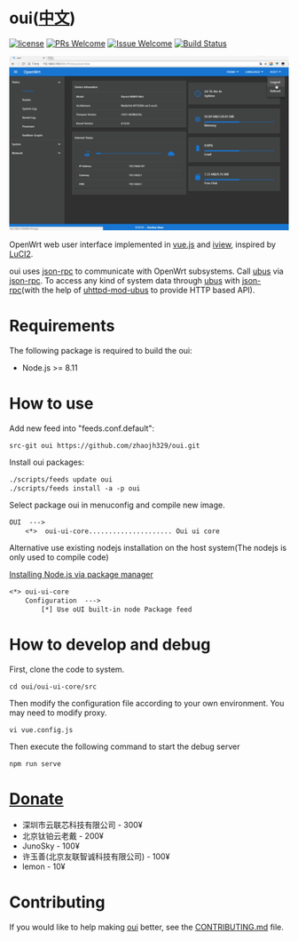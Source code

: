 # oui([中文](/README_ZH.md))

[1]: https://img.shields.io/badge/license-MIT-brightgreen.svg?style=plastic
[2]: /LICENSE
[3]: https://img.shields.io/badge/PRs-welcome-brightgreen.svg?style=plastic
[4]: https://github.com/zhaojh329/oui/pulls
[5]: https://img.shields.io/badge/Issues-welcome-brightgreen.svg?style=plastic
[6]: https://github.com/zhaojh329/oui/issues/new
[7]: https://travis-ci.org/zhaojh329/oui.svg?branch=master
[8]: https://travis-ci.org/zhaojh329/oui

[![license][1]][2]
[![PRs Welcome][3]][4]
[![Issue Welcome][5]][6]
[![Build Status][7]][8]

[vue.js]: https://github.com/vuejs/vue
[iview]: https://github.com/iview/iview
[LuCI2]: https://git.openwrt.org/?p=project/luci2/ui.git
[json-rpc]: https://www.jsonrpc.org/
[ubus]: https://wiki.openwrt.org/doc/techref/ubus
[uhttpd-mod-ubus]: https://wiki.openwrt.org/doc/techref/ubus#access_to_ubus_over_http

![](/screen-be6656a.gif)

OpenWrt web user interface implemented in [vue.js] and [iview], inspired by [LuCI2].

oui uses [json-rpc] to communicate with OpenWrt subsystems. Call [ubus] via [json-rpc].
To access any kind of system data through [ubus] with [json-rpc](with the help of [uhttpd-mod-ubus] to provide HTTP based API).

# Requirements

The following package is required to build the oui:

* Node.js >= 8.11

# How to use
Add new feed into "feeds.conf.default":
    
    src-git oui https://github.com/zhaojh329/oui.git

Install oui packages:
    
    ./scripts/feeds update oui
    ./scripts/feeds install -a -p oui

Select package oui in menuconfig and compile new image.

    OUI  --->
        <*>  oui-ui-core..................... Oui ui core

Alternative use existing nodejs installation on the host system(The nodejs is only used to compile code)

[Installing Node.js via package manager](https://nodejs.org/en/download/package-manager/)

    <*> oui-ui-core
        Configuration  --->
            [*] Use oUI built-in node Package feed

# How to develop and debug
First, clone the code to system.

	cd oui/oui-ui-core/src

Then modify the configuration file according to your own environment.
You may need to modify proxy.

	vi vue.config.js

Then execute the following command to start the debug server

	npm run serve

# [Donate](https://gitee.com/zhaojh329/oui#project-donate-overview)

* 深圳市云联芯科技有限公司 - 300¥
* 北京钛铂云老戴 - 200¥
* JunoSky - 100¥
* 许玉善(北京友联智诚科技有限公司) - 100¥
* lemon - 10¥

# Contributing
If you would like to help making [oui](https://github.com/zhaojh329/oui) better,
see the [CONTRIBUTING.md](/CONTRIBUTING.md) file.

